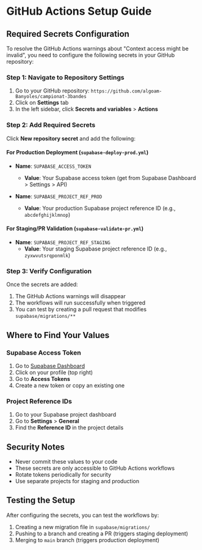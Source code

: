 # GitHub Actions Setup Guide

## Required Secrets Configuration

To resolve the GitHub Actions warnings about "Context access might be invalid", you need to configure the following secrets in your GitHub repository:

### Step 1: Navigate to Repository Settings
1. Go to your GitHub repository: `https://github.com/algoam-Banyoles/campionat-3bandes`
2. Click on **Settings** tab
3. In the left sidebar, click **Secrets and variables** > **Actions**

### Step 2: Add Required Secrets
Click **New repository secret** and add the following:

#### For Production Deployment (`supabase-deploy-prod.yml`)
- **Name**: `SUPABASE_ACCESS_TOKEN`
  - **Value**: Your Supabase access token (get from Supabase Dashboard > Settings > API)
  
- **Name**: `SUPABASE_PROJECT_REF_PROD`
  - **Value**: Your production Supabase project reference ID (e.g., `abcdefghijklmnop`)

#### For Staging/PR Validation (`supabase-validate-pr.yml`)
- **Name**: `SUPABASE_PROJECT_REF_STAGING`
  - **Value**: Your staging Supabase project reference ID (e.g., `zyxwvutsrqponmlk`)

### Step 3: Verify Configuration
Once the secrets are added:
1. The GitHub Actions warnings will disappear
2. The workflows will run successfully when triggered
3. You can test by creating a pull request that modifies `supabase/migrations/**`

## Where to Find Your Values

### Supabase Access Token
1. Go to [Supabase Dashboard](https://supabase.com/dashboard)
2. Click on your profile (top right)
3. Go to **Access Tokens**
4. Create a new token or copy an existing one

### Project Reference IDs
1. Go to your Supabase project dashboard
2. Go to **Settings** > **General**
3. Find the **Reference ID** in the project details

## Security Notes
- Never commit these values to your code
- These secrets are only accessible to GitHub Actions workflows
- Rotate tokens periodically for security
- Use separate projects for staging and production

## Testing the Setup
After configuring the secrets, you can test the workflows by:
1. Creating a new migration file in `supabase/migrations/`
2. Pushing to a branch and creating a PR (triggers staging deployment)
3. Merging to `main` branch (triggers production deployment)